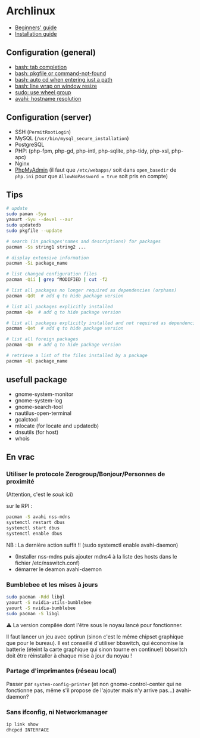 # Archlinux

* [Beginners' guide](https://wiki.archlinux.org/index.php/beginners%27_guide)
* [Installation guide](https://wiki.archlinux.org/index.php/Installation_guide)

## Configuration (general)

* [bash: tab completion](https://wiki.archlinux.org/index.php/Bash_completion#Tab_completion)
* [bash: pkgfile or command-not-found](https://wiki.archlinux.org/index.php/bash#Command-not-found_.28AUR.29)
* [bash: auto cd when entering just a path](https://wiki.archlinux.org/index.php/bash#Auto_.22cd.22_when_entering_just_a_path)
* [bash: line wrap on window resize](https://wiki.archlinux.org/index.php/bash#Line_wrap_on_window_resize)
* [sudo: use wheel group](https://wiki.archlinux.org/index.php/sudo)
* [avahi: hostname resolution](https://wiki.archlinux.org/index.php/Avahi#Hostname_resolution)

## Configuration (server)

* SSH (`PermitRootLogin`)
* MySQL (`/usr/bin/mysql_secure_installation`)
* PostgreSQL
* PHP: (php-fpm, php-gd, php-intl, php-sqlite, php-tidy, php-xsl, php-apc)
* Nginx
* [PhpMyAdmin](https://wiki.archlinux.org/index.php/PhpMyAdmin#Nginx_Configuration) (il faut que `/etc/webapps/` soit dans `open_basedir` de `php.ini` pour que `AllowNoPassword = true` soit pris en compte)

## Tips

```bash
# update
sudo paman -Syu
yaourt -Syu --devel --aur
sudo updatedb
sudo pkgfile --update

# search (in packages'names and descriptions) for packages
pacman -Ss string1 string2 ...

# display extensive information
pacman -Si package_name

# list changed configuration files
pacman -Qii | grep ^MODIFIED | cut -f2

# list all packages no longer required as dependencies (orphans)
pacman -Qdt  # add q to hide package version

# list all packages explicitly installed
pacman -Qe  # add q to hide package version

# list all packages explicitly installed and not required as dependencies
pacman -Qet  # add q to hide package version

# list all foreign packages
pacman -Qm  # add q to hide package version

# retrieve a list of the files installed by a package
pacman -Ql package_name
```

## usefull package

* gnome-system-monitor
* gnome-system-log
* gnome-search-tool
* nautilus-open-terminal
* gcalctool
* mlocate (for locate and updatedb)
* dnsutils (for host)
* whois

## En vrac

### Utiliser le protocole Zerogroup/Bonjour/Personnes de proximité

(Attention, c'est le *souk* ici)

sur le RPI :
```bash
pacman -S avahi nss-mdns
systemctl restart dbus
systemctl start dbus
systemctl enable dbus
```

NB : La dernière action suffit !! (sudo systemctl enable avahi-daemon)
* (Installer nss-mdns puis ajouter mdns4 à la liste des hosts dans le fichier /etc/nsswitch.conf)
* démarrer le deamon avahi-daemon

### Bumblebee et les mises à jours

```bash
sudo pacman -Rdd libgl
yaourt -S nvidia-utils-bumblebee
yaourt -S nvidia-bumblebee
sudo pacman -S libgl
```

⚠ La version compilée dont l'être sous le noyau lancé pour fonctionner.

Il faut lancer un jeu avec optirun (sinon c'est le même chipset graphique que pour le bureau).
Il est conseillé d'utiliser bbswitch, qui économise la batterie (éteint la carte graphique qui sinon tourne en continue!)
bbswitch doit être réinstaller à chaque mise à jour du noyau !

### Partage d'imprimantes (réseau local)

Passer par `system-config-printer`
(et non gnome-control-center qui ne fonctionne pas, même s'il propose de l'ajouter mais n'y arrive pas...)
avahi-daemon?

### Sans ifconfig, ni Networkmanager

```bash
ip link show
dhcpcd INTERFACE
```
